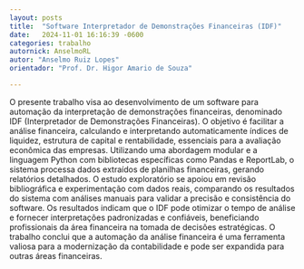 ```yaml
---
layout: posts
title:  "Software Interpretador de Demonstrações Financeiras (IDF)"
date:   2024-11-01 16:16:39 -0600
categories: trabalho
autornick: AnselmoRL
autor: "Anselmo Ruiz Lopes"
orientador: "Prof. Dr. Higor Amario de Souza"

---
```


O presente trabalho visa ao desenvolvimento de um software para automação da interpretação de demonstrações financeiras, denominado IDF (Interpretador de Demonstrações Financeiras). O objetivo é facilitar a análise financeira, calculando e interpretando automaticamente índices de liquidez, estrutura de capital e rentabilidade, essenciais para a avaliação econômica das empresas. Utilizando uma abordagem modular e a linguagem Python com bibliotecas específicas como Pandas e ReportLab,  o sistema processa dados extraídos de planilhas financeiras, gerando relatórios detalhados. O estudo exploratório se apoiou em revisão bibliográfica e experimentação com dados reais, comparando os resultados do sistema com análises manuais para validar a precisão e consistência do software. Os resultados indicam que o IDF pode otimizar o tempo de análise e fornecer interpretações padronizadas e confiáveis, beneficiando profissionais da área financeira na tomada de decisões estratégicas. O  trabalho conclui que a automação da análise financeira é uma ferramenta valiosa para  a modernização da contabilidade e pode ser expandida para outras áreas financeiras.
